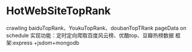 # HotWebSiteTopRank
crawling  baiduTopRank、YoukuTopRank、doubanTopTRank pageData  on schedule
实现功能：定时定向爬取百度风云榜、优酷top、豆瓣热榜数据
框架:express +jsdom+mongodb

